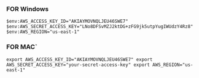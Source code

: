 
### FOR Windows
`$env:AWS_ACCESS_KEY_ID="AKIAYMOVNQLJEU46SWE7"
$env:AWS_SECRET_ACCESS_KEY="LNo8DFSvMZJ2ktDG+zFG9jk5utpYugIWUdzY4Rz8"
$env:AWS_REGION="us-east-1"`

### FOR MAC`
`export AWS_ACCESS_KEY_ID="AKIAYMOVNQLJEU46SWE7"
export AWS_SECRET_ACCESS_KEY="your-secret-access-key"
export AWS_REGION="us-east-1"`
